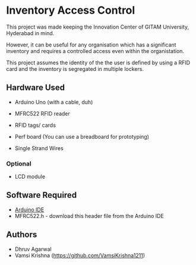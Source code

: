 # Inventory Access Control
This project was made keeping the Innovation Center of GITAM University, Hyderabad in mind.

However, it can be useful for any organisation which has a significant inventory and requires a controlled access even within the organistation.

This project assumes the identity of the the user is defined by using a RFID card and the inventory is segregated in multiple lockers.

## Hardware Used

  - Arduino Uno (with a cable, duh)
  
  - MFRC522 RFID reader
  
  - RFID tags/ cards
  
  - Perf board (You can use a breadboard for prototyping)
  
  - Single Strand Wires
  
  
  ### Optional
    
   - LCD module
    
  ## Software Required
  
   - [Arduino IDE](https://www.arduino.cc/en/Main/software)
   - MFRC522.h - download this header file from the Arduino IDE
    
   ## Authors
   
   - Dhruv Agarwal
   - Vamsi Krishna (https://github.com/VamsiKrishna1211)
